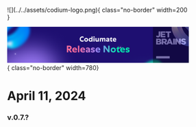 <figure markdown="1">
![](../../assets/codium-logo.png){ class="no-border" width=200 }

![](../../assets/JetBrains%20release%20notes.png){ class="no-border" width=780}
# April 11, 2024
### v.0.7.?
</figure>

